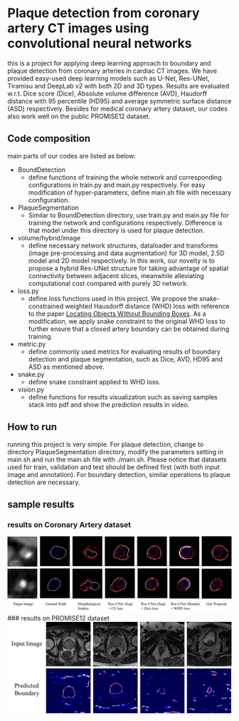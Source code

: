 # Plaque detection from coronary artery CT images using convolutional neural networks
this is a project for applying deep learning approach to boundary and plaque detection from coronary arteries in cardiac CT images. We have provided easy-used deep learning models such as U-Net, Res-UNet, Tiramisu and DeepLab v2 with both 2D and 3D types. Results are evaluated w.r.t. Dice score (Dice), Absolute volume difference (AVD), Haudorff distance with 95 percentile (HD95) and average symmetric surface distance (ASD) respectively. Besides for medical coronary artery dataset, our codes also work well on the public PROMISE12 dataset. 

## Code composition
main parts of our codes are listed as below:
- BoundDetection
  - define functions of training the whole network and corresponding configurations in train.py and main.py respectively. For easy modification of hyper-parameters, define main.sh file with necessary configuration.
- PlaqueSegmentation
  - Similar to BoundDetection directory, use train.py and main.py file for training the network and configurations respectively. Difference is that model under this directory is used for plaque detection.
- volume/hybrid/image
  - define necessary network structures, dataloader and transforms (image pre-processing and data augmentation) for 3D model, 2.5D model and 2D model respectively. In this work, our novelty is to propose a hybrid Res-UNet structure for taking advantage of spatial connectivity between adjacent slices, meanwhile alleviating computational cost compared with purely 3D network. 
- loss.py
  - define loss functions used in this project. We propose the snake-constrained weighted Hausdorff distance (WHD) loss with reference to the paper [Locating Objects Without Bounding Boxes](https://arxiv.org/pdf/1806.07564.pdf). As a modification, we apply snake constraint to the original WHD loss to further ensure that a closed artery boundary can be obtained during training. 
- metric.py
  - define commonly used metrics for evaluating results of boundary detection and plaque segmentation, such as Dice, AVD, HD95 and ASD as mentioned above.
- snake.py
  - define snake constraint applied to WHD loss. 
- vision.py
  - define functions for results visualization such as saving samples stack into pdf and show the prediction results in video. 
  
## How to run
running this project is very simple. For plaque detection, change to directory PlaqueSegmentation directory, modify the parameters setting in main.sh and run the main.sh file with ./main.sh. Please notice that datasets used for train, validation and test should be defined first (with both input image and annotation). For boundary detection, similar operations to plaque detection are necessary.  

## sample results
### results on Coronary Artery dataset
<img src="./results_coronary.pdf"  title="results on coronary artery dataset">
### results on PROMISE12 dataset
<img src="./results_promise12.pdf"  title="results on the public PROMISE12 dataset">

